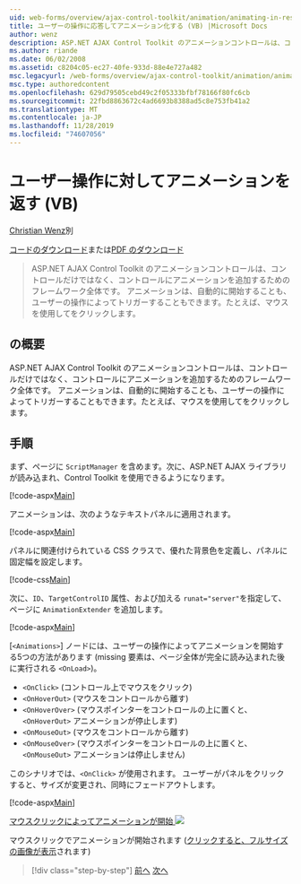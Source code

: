 ```yaml
---
uid: web-forms/overview/ajax-control-toolkit/animation/animating-in-response-to-user-interaction-vb
title: ユーザーの操作に応答してアニメーション化する (VB) |Microsoft Docs
author: wenz
description: ASP.NET AJAX Control Toolkit のアニメーションコントロールは、コントロールだけではなく、コントロールにアニメーションを追加するためのフレームワーク全体です。 アニメーションは星型にすることができます...
ms.author: riande
ms.date: 06/02/2008
ms.assetid: c8204c05-ec27-40fe-933d-88e4e727a482
msc.legacyurl: /web-forms/overview/ajax-control-toolkit/animation/animating-in-response-to-user-interaction-vb
msc.type: authoredcontent
ms.openlocfilehash: 629d79505cebd49c2f05333bfbf78166f80fc6cb
ms.sourcegitcommit: 22fbd8863672c4ad6693b8388ad5c8e753fb41a2
ms.translationtype: MT
ms.contentlocale: ja-JP
ms.lasthandoff: 11/28/2019
ms.locfileid: "74607056"
---
```

# <a name="animating-in-response-to-user-interaction-vb"></a>ユーザー操作に対してアニメーションを返す (VB)

[Christian Wenz](https://github.com/wenz)別

[コードのダウンロード](https://download.microsoft.com/download/f/9/a/f9a26acd-8df4-4484-8a18-199e4598f411/Animation6.vb.zip)または[PDF のダウンロード](https://download.microsoft.com/download/6/7/1/6718d452-ff89-4d3f-a90e-c74ec2d636a3/animation6VB.pdf)

> ASP.NET AJAX Control Toolkit のアニメーションコントロールは、コントロールだけではなく、コントロールにアニメーションを追加するためのフレームワーク全体です。 アニメーションは、自動的に開始することも、ユーザーの操作によってトリガーすることもできます。たとえば、マウスを使用してをクリックします。

## <a name="overview"></a>の概要

ASP.NET AJAX Control Toolkit のアニメーションコントロールは、コントロールだけではなく、コントロールにアニメーションを追加するためのフレームワーク全体です。 アニメーションは、自動的に開始することも、ユーザーの操作によってトリガーすることもできます。たとえば、マウスを使用してをクリックします。

## <a name="steps"></a>手順

まず、ページに `ScriptManager` を含めます。次に、ASP.NET AJAX ライブラリが読み込まれ、Control Toolkit を使用できるようになります。

[!code-aspx[Main](animating-in-response-to-user-interaction-vb/samples/sample1.aspx)]

アニメーションは、次のようなテキストパネルに適用されます。

[!code-aspx[Main](animating-in-response-to-user-interaction-vb/samples/sample2.aspx)]

パネルに関連付けられている CSS クラスで、優れた背景色を定義し、パネルに固定幅を設定します。

[!code-css[Main](animating-in-response-to-user-interaction-vb/samples/sample3.css)]

次に、`ID`、`TargetControlID` 属性、および加える `runat="server"`を指定して、ページに `AnimationExtender` を追加します。

[!code-aspx[Main](animating-in-response-to-user-interaction-vb/samples/sample4.aspx)]

[`<Animations>`] ノードには、ユーザーの操作によってアニメーションを開始する5つの方法があります (missing 要素は、ページ全体が完全に読み込まれた後に実行される `<OnLoad>`)。

- `<OnClick>` (コントロール上でマウスをクリック)
- `<OnHoverOut>` (マウスをコントロールから離す)
- `<OnHoverOver>` (マウスポインターをコントロールの上に置くと、`<OnHoverOut>` アニメーションが停止します)
- `<OnMouseOut>` (マウスをコントロールから離す)
- `<OnMouseOver>` (マウスポインターをコントロールの上に置くと、`<OnMouseOut>` アニメーションは停止しません)

このシナリオでは、`<OnClick>` が使用されます。 ユーザーがパネルをクリックすると、サイズが変更され、同時にフェードアウトします。

[!code-aspx[Main](animating-in-response-to-user-interaction-vb/samples/sample5.aspx)]

[マウスクリックによってアニメーションが開始 ![](animating-in-response-to-user-interaction-vb/_static/image2.png)](animating-in-response-to-user-interaction-vb/_static/image1.png)

マウスクリックでアニメーションが開始されます ([クリックすると、フルサイズの画像が表示](animating-in-response-to-user-interaction-vb/_static/image3.png)されます)

> [!div class="step-by-step"]
> [前へ](picking-one-animation-out-of-a-list-vb.md)
> [次へ](disabling-actions-during-animation-vb.md)
